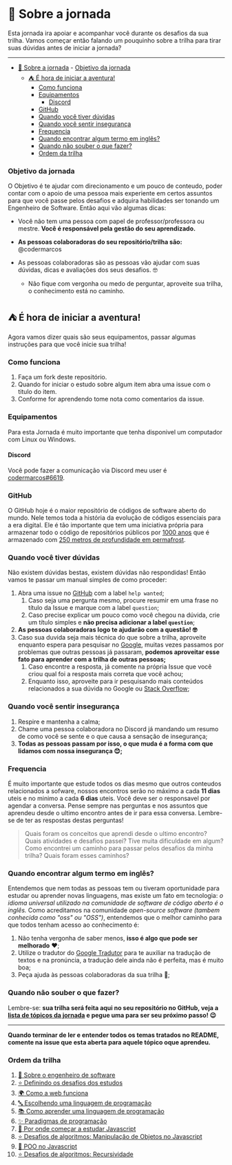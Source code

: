 # 🌌 Sobre a jornada

Esta jornada ira apoiar e acompanhar você durante os desafios da sua trilha. Vamos começar então falando um pouquinho sobre a trilha para tirar suas dúvidas antes de iniciar a jornada?

------------------------

- [🌌 Sobre a jornada](#-sobre-a-jornada)
		- [Objetivo da jornada](#objetivo-da-jornada)
	- [⛺️ É hora de iniciar a aventura!](#️-é-hora-de-iniciar-a-aventura)
		- [Como funciona](#como-funciona)
		- [Equipamentos](#equipamentos)
			- [Discord](#discord)
		- [GitHub](#github)
		- [Quando você tiver dúvidas](#quando-você-tiver-dúvidas)
		- [Quando você sentir insegurança](#quando-você-sentir-insegurança)
		- [Frequencia](#frequencia)
		- [Quando encontrar algum termo em inglês?](#quando-encontrar-algum-termo-em-inglês)
		- [Quando não souber o que fazer?](#quando-não-souber-o-que-fazer)
		- [Ordem da trilha](#ordem-da-trilha)

### Objetivo da jornada

O Objetivo é te ajudar com direcionamento e um pouco de conteudo, poder contar com o apoio de uma pessoa mais experiente em certos assuntos para que você passe pelos desafios e adquira habilidades ser tonando um Engenheiro de Software. Então aqui vão algumas dicas:

- Você não tem uma pessoa com papel de professor/professora ou mestre. **Você é responsável pela gestão do seu aprendizado.**
- **As pessoas colaboradoras do seu repositório/trilha são:** @codermarcos

- As pessoas colaboradoras são as pessoas vão ajudar com suas dúvidas, dicas e avaliações dos seus desafios. 🤓
  - Não fique com vergonha ou medo de perguntar, aproveite sua trilha, o conhecimento está no caminho.

## ⛺️ É hora de iniciar a aventura!

Agora vamos dizer quais são seus equipamentos, passar algumas instruções para que você inicie sua trilha!

### Como funciona 

1. Faça um fork deste repositório.
2. Quando for iniciar o estudo sobre algum item abra uma issue com o titulo do item.
3. Conforme for aprendendo tome nota como comentarios da issue.

### Equipamentos

Para esta Jornada é muito importante que tenha disponivel um computador com Linux ou Windows.

#### Discord

Você pode fazer a comunicação via Discord meu user é [codermarcos#6619]().

### GitHub

O GitHub hoje é o maior repositório de códigos de software aberto do mundo. Nele temos toda a história da evolução de códigos essenciais para a era digital. Ele é tão importante que tem uma iniciativa própria para armazenar todo o código de repositórios públicos por [1000 anos](https://archiveprogram.github.com/) que é armazenado com [250 metros de profundidade em permafrost](https://archiveprogram.github.com/arctic-vault/).

### Quando você tiver dúvidas

Não existem dúvidas bestas, existem dúvidas não respondidas! Então vamos te passar um manual simples de como proceder:

1. Abra uma issue no [GitHub](https://github.com/codermarcos/jornada-engenheiro-de-software/issues/new) com a label `help wanted`;
   1. Caso seja uma pergunta mesmo, procure resumir em uma frase no título da Issue e marque com a label `question`;
   2. Caso precise explicar um pouco como você chegou na dúvida, crie um título simples e **não precisa adicionar a label `question`**;
2. **As pessoas colaboradoras logo te ajudarão com a questão! 🤓**
3. Caso sua duvida seja mais técnica do que sobre a trilha, aproveite enquanto espera para pesquisar no [Google](https://www.google.com/), muitas vezes passamos por problemas que outras pessoas já passaram, **podemos aproveitar esse fato para aprender com a trilha de outras pessoas;**
   1. Caso encontre a resposta, já comente na própria Issue que você criou qual foi a resposta mais correta que você achou;
   2. Enquanto isso, aproveite para ir pesquisando mais conteúdos relacionados a sua dúvida no Google ou [Stack Overflow](https://pt.stackoverflow.com/);

### Quando você sentir insegurança

1. Respire e mantenha a calma;
2. Chame uma pessoa colaboradora no Discord já mandando um resumo de como você se sente e o que causa a sensação de insegurança;
3. **Todas as pessoas passam por isso, o que muda é a forma com que lidamos com nossa insegurança 😊;**

### Frequencia

É muito importante que estude todos os dias mesmo que outros conteudos relacionados a sofware, nossos encontros serão no máximo a cada **11 dias** uteis e no minimo a cada **6 dias** uteis. Você deve ser o responsavel por agendar a conversa. Pense sempre nas perguntas e nos assuntos que aprendeu desde o ultimo encontro antes de ir para essa conversa. Lembre-se de ter as respostas destas perguntas!

> Quais foram os conceitos que aprendi desde o ultimo encontro?
> Quais atividades e desafios passei? Tive muita dificuldade em algum?
> Como encontrei um caminho para passar pelos desafios da minha trilha? Quais foram esses caminhos?

### Quando encontrar algum termo em inglês?

Entendemos que nem todas as pessoas tem ou tiveram oportunidade para estudar ou aprender novas linguagens, mas existe um fato em tecnologia: *o idioma universal utilizado na comunidade de software de código aberto é o inglês.* Como acreditamos na comunidade *open-source software (tambem conhecida como "oss" ou "OSS")*, entendemos que o melhor caminho para que todos tenham acesso ao conhecimento é:

1. Não tenha vergonha de saber menos, **isso é algo que pode ser melhorado** ❤️️;
2. Utilize o tradutor do [Google Tradutor](https://translate.google.com/?hl=pt-BR) para te auxiliar na tradução de textos e na pronúncia, a tradução dele ainda não é perfeita, mas é muito boa;
3. Peça ajuda às pessoas colaboradoras da sua trilha 🤗;

### Quando não souber o que fazer?

Lembre-se: **sua trilha será feita aqui no seu repositório no GitHub, veja a [lista de tópicos da jornada](https://github.com/codermarcos/jornada-engenheiro-de-software/) e pegue uma para ser seu próximo passo! 😉**

-------------

**Quando terminar de ler e entender todos os temas tratados no README, comente na issue que esta aberta para aquele tópico oque aprendeu.**

### Ordem da trilha

1. [🌠 Sobre o engenheiro de software](/sobre-o-engenheiro-de-software.md)
2. [⭐ Definindo os desafios dos estudos](/definindo-os-desafios-dos-estudos.md)
3. [🌍 Como a web funciona](/como-a-web-funciona.md)
4. [🔤 Escolhendo uma linguagem de programação](/escolhendo-uma-linguagem-de-programacao.md)
5. [📚 Como aprender uma linguagem de programação](/como-aprender-uma-linguagem-de-programacao.md)
6. [✨ Paradigmas de programação](/paradigmas-de-programacao.md)
7. [🏁 Por onde começar a estudar Javascript](/por-onde-comecar-a-estudar-javascript.md)
8. [⭐ Desafios de algoritmos: Manipulação de Objetos no Javascript](/desafios-de-algoritmos_manipulacao-de-objetos-no-javascript.md)
9. [🥚 POO no Javascript](/poo-no-javascript.md)
10. [⭐ Desafios de algoritmos: Recursividade](/desafios-de-algoritmos_recursividade.md)
